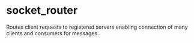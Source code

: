 # socket_router
Routes client requests to registered servers enabling connection of many clients and consumers for messages.
